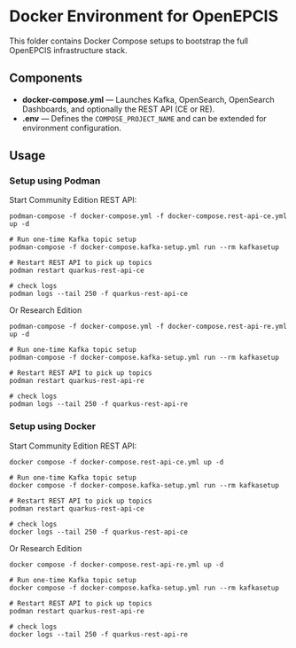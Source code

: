 # Docker Environment for OpenEPCIS

This folder contains Docker Compose setups to bootstrap the full OpenEPCIS infrastructure stack.

## Components

- **docker-compose.yml** — Launches Kafka, OpenSearch, OpenSearch Dashboards, and optionally the REST API (CE or RE).
- **.env** — Defines the `COMPOSE_PROJECT_NAME` and can be extended for environment configuration.

## Usage

### Setup using Podman

Start Community Edition REST API:

```shell
podman-compose -f docker-compose.yml -f docker-compose.rest-api-ce.yml up -d

# Run one-time Kafka topic setup
podman-compose -f docker-compose.kafka-setup.yml run --rm kafkasetup

# Restart REST API to pick up topics
podman restart quarkus-rest-api-ce

# check logs
podman logs --tail 250 -f quarkus-rest-api-ce
```

Or Research Edition

```shell
podman-compose -f docker-compose.yml -f docker-compose.rest-api-re.yml up -d

# Run one-time Kafka topic setup
podman-compose -f docker-compose.kafka-setup.yml run --rm kafkasetup

# Restart REST API to pick up topics
podman restart quarkus-rest-api-re

# check logs
podman logs --tail 250 -f quarkus-rest-api-re
```

### Setup using Docker

Start Community Edition REST API:

```shell
docker compose -f docker-compose.rest-api-ce.yml up -d

# Run one-time Kafka topic setup
docker compose -f docker-compose.kafka-setup.yml run --rm kafkasetup

# Restart REST API to pick up topics
podman restart quarkus-rest-api-ce

# check logs
docker logs --tail 250 -f quarkus-rest-api-ce
```

Or Research Edition

```shell
docker compose -f docker-compose.rest-api-re.yml up -d

# Run one-time Kafka topic setup
docker compose -f docker-compose.kafka-setup.yml run --rm kafkasetup

# Restart REST API to pick up topics
podman restart quarkus-rest-api-re

# check logs
docker logs --tail 250 -f quarkus-rest-api-re
```

